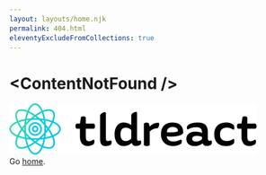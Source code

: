 ```yaml
---
layout: layouts/home.njk
permalink: 404.html
eleventyExcludeFromCollections: true
---
```


<div class="prose lg:prose-xl">
<h1 class="text-2xl"> &lt;ContentNotFound /&gt;</h1>
</div>

<img class="block w-auto h-64 mx-auto" src="/img/logo.svg" alt="tldreact" />

<div class="w-full mt-5 text-xl text-center">Go <a class="text-gray-800 border-b-2 border-dashed hover:border-blue-600" href="{{ '/' | url }}">home</a>.</div>
